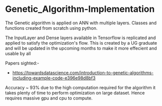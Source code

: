 # Genetic_Algorithm-Implementation
The Genetic algorithm is applied on ANN with multiple layers. Classes and functions created from scratch using python.

The InputLayer and Dense layers available in Tensorflow is replicated and applied to satisfy the optimization's flow. This is created by a UG graduate and will be updated in the upcoming months to make it more effecient and usable by all

Papers sighted:-
- https://towardsdatascience.com/introduction-to-genetic-algorithms-including-example-code-e396e98d8bf3

Accuracy ~ 93% due to the high computation required for the algorithm it takes plenty of time to perform optimization on large dataset. Hence requires massive gpu and cpu to compute.
